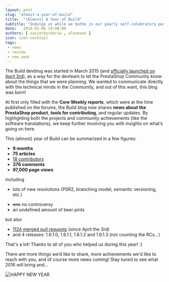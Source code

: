```yaml
---
layout: post
slug: "almost-a-year-of-build"
title:  "(Almost) A Year of Build"
subtitle: "Indulge us while we bathe in our yearly self-celebratory post"
date:   2016-01-06 19:00:00
authors: [ xavierborderie , alexeven ]
icon: icon-cocktail
tags:
 - news
 - review
 - new year
---
```


The Build devblog was started in March 2015 (and [officially launched on April 3rd](http://build.prestashop.com/news/welcome/)), as a way for the devteam to let the PrestaShop Community know about the things that we were planning.
We wanted to communicate directly with the technical minds in the Community, and out of this want, this blog was born!

At first only filled with the **Core Weekly reports**, which were at the time published on the forums, the Build blog now shares **news about the PrestaShop product**, **tools for contributing**, and regular updates. By highlighting both the projects and community achievements (like the software translations), we keep further involving you with insights on what’s going on here.

This (almost) year of Build can be summarized in a few figures:

* **9 months**
* **75 articles**
* [18 contributors](http://build.prestashop.com/about/)
* **376 comments**
* **97,000 page views**

including

* lots of new resolutions (PSR2, branching model, semantic versioning, etc.)
* <p style="margin-bottom:0;"><strike>one</strike> no controversy</p>
* an undefined amount of beer pints

but also

* [1124 merged pull requests](https://github.com/PrestaShop/PrestaShop/pulls?utf8=%E2%9C%93&q=is%3Apr+merged%3A2015-04-03..2015-12-31) (since April the 3rd)
* and 4 releases: 1.6.1.0, 1.6.1.1, 1.6.1.2 and 1.6.1.3 (not counting the RCs…)

That's a lot!
Thanks to all of you who helped us during this year! :)

There are more things we’d like to share, more achievements we'd like to reach with you, and of course more news coming! Stay tuned to see what 2016 will bring and...

![HAPPY NEW YEAR](/assets/images/2016/01/build_new_year.png)

